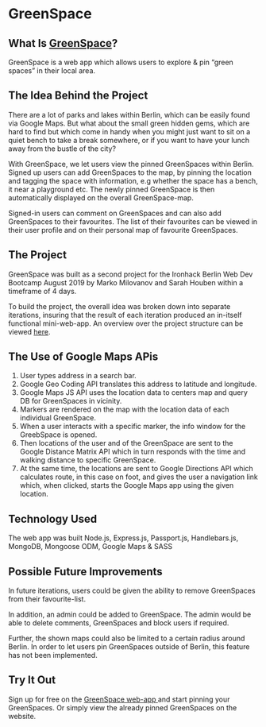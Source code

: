 # GreenSpace


## What Is [GreenSpace](https://greenspaceberlin.herokuapp.com)?

GreenSpace is a web app which allows users to explore & pin “green spaces” in their local area.


## The Idea Behind the Project

There are a lot of parks and lakes within Berlin, which can be easily found via Google Maps. But what about the small green hidden gems, which are hard to find but which come in handy when you might just want to sit on a quiet bench to take a break somewhere, or if you want to have your lunch away from the bustle of the city? 

With GreenSpace, we let users view the pinned GreenSpaces within Berlin. Signed up users can add GreenSpaces to the map, by pinning the location and tagging the space with information, e.g whether the space has a bench, it near a playground etc. The newly pinned GreenSpace is then automatically displayed on the overall GreenSpace-map.

Signed-in users can comment on GreenSpaces and can also add GreenSpaces to their favourites. The list of their favourites can be viewed in their user profile and on their personal map of favourite GreenSpaces.


## The Project

GreenSpace was built as a second project for the Ironhack Berlin Web Dev Bootcamp August 2019 by Marko Milovanov and Sarah Houben within a timeframe of 4 days. 

To build the project, the overall idea was broken down into separate iterations, insuring that the result of each iteration produced an in-itself functional mini-web-app. An overview over the project structure can be viewed [here](https://trello.com/b/QAxMOQaq/project-2-greenspace). 


## The Use of Google Maps APis

1.	User types address in a search bar.  
2.	Google Geo Coding API translates this address to latitude and longitude.
3.	Google Maps JS API uses the location data to centers map and query DB for GreenSpaces in vicinity.
4.	Markers are rendered on the map with the location data of each individual GreenSpace.
5.	When a user interacts with a specific marker, the info window for the GreebSpace is opened.
6.	Then locations of the user and of the GreenSpace are sent to the Google Distance Matrix API which in turn responds with 
the time and walking distance to specific GreenSpace.
7.	At the same time, the locations are sent to Google Directions API which calculates route, in this case on foot, and gives the user a navigation link which, when clicked, starts the Google Maps app using the given location.


## Technology Used

The web app was built Node.js, Express.js, Passport.js, Handlebars.js, MongoDB, Mongoose ODM, Google Maps & SASS


## Possible Future Improvements

In future iterations, users could be given the ability to remove GreenSpaces from their favourite-list.

In addition, an admin could be added to GreenSpace. The admin would be able to delete comments, GreenSpaces and block users if required.

Further, the shown maps could also be limited to a certain radius around Berlin. In order to let users pin GreenSpaces outside of Berlin, this feature has not been implemented.


## Try It Out

Sign up for free on the [GreenSpace web-app ](https://greenspaceberlin.herokuapp.com) and start pinning your GreenSpaces. Or simply view the already pinned GreenSpaces on the website.

